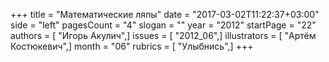 +++
title = "Математические ляпы"
date = "2017-03-02T11:22:37+03:00"
side = "left"
pagesCount = "4"
slogan = ""
year = "2012"
startPage = "22"
authors = [ "Игорь Акулич",]
issues = [ "2012_06",]
illustrators = [ "Артём Костюкевич",]
month = "06"
rubrics = [ "Улыбнись",]
+++
